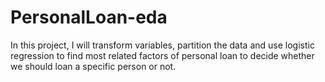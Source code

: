 # PersonalLoan-eda
In this project, I will transform variables, partition the data and use logistic regression to find most related factors of personal loan to decide whether we should loan a specific person or not.
